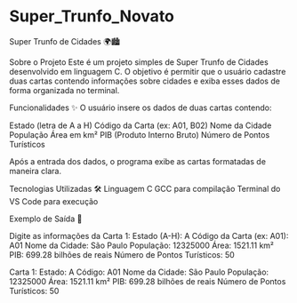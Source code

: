 ﻿# Super_Trunfo_Novato
 
Super Trunfo de Cidades 🌍🏙️

Sobre o Projeto
Este é um projeto simples de Super Trunfo de Cidades desenvolvido em linguagem C. O objetivo é permitir que o usuário cadastre duas cartas contendo informações sobre cidades e exiba esses dados de forma organizada no terminal.

Funcionalidades ✨
O usuário insere os dados de duas cartas contendo:

Estado (letra de A a H)
Código da Carta (ex: A01, B02)
Nome da Cidade
População
Área em km²
PIB (Produto Interno Bruto)
Número de Pontos Turísticos

Após a entrada dos dados, o programa exibe as cartas formatadas de maneira clara.

Tecnologias Utilizadas 🛠️
Linguagem C
GCC para compilação
Terminal do VS Code para execução

Exemplo de Saída 📜

Digite as informações da Carta 1:
Estado (A-H): A
Código da Carta (ex: A01): A01
Nome da Cidade: São Paulo
População: 12325000
Área: 1521.11 km²
PIB: 699.28 bilhões de reais
Número de Pontos Turísticos: 50

Carta 1:
Estado: A
Código: A01
Nome da Cidade: São Paulo
População: 12325000
Área: 1521.11 km²
PIB: 699.28 bilhões de reais
Número de Pontos Turísticos: 50
